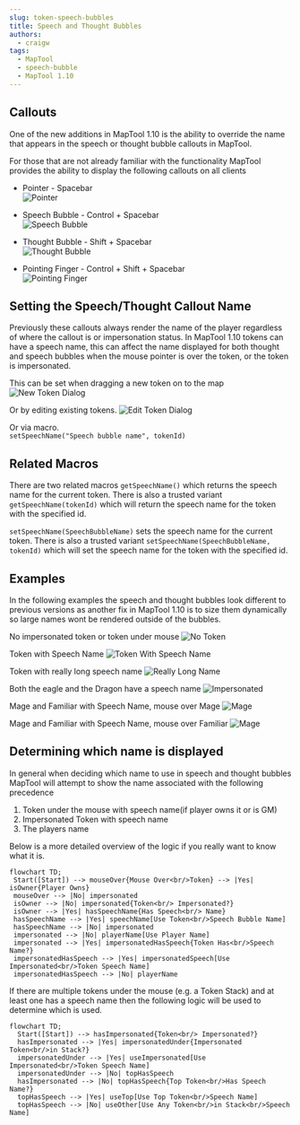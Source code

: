 ```yaml
---
slug: token-speech-bubbles
title: Speech and Thought Bubbles
authors:
  - craigw
tags:
  - MapTool
  - speech-bubble
  - MapTool 1.10
---
```



## Callouts

One of the new additions in MapTool 1.10 is the ability to override the name that appears in the speech or thought bubble callouts in MapTool.

For those that are not already familiar with the functionality MapTool provides the ability to display the following callouts on all clients
* Pointer - Spacebar<br/> ![Pointer](./pointer.png)

* Speech Bubble - Control + Spacebar<br/> ![Speech Bubble](./speech.png)

* Thought Bubble - Shift + Spacebar<br/> ![Thought Bubble](./thought.png)

* Pointing Finger - Control + Shift +  Spacebar<br/> ![Pointing Finger](./finger-point.png)



## Setting the Speech/Thought Callout Name

Previously these callouts always render the name of the player regardless of where the callout is or impersonation status. In MapTool 1.10 tokens can have a speech name, this can affect the name displayed for both thought and speech bubbles when the mouse pointer is over the token, or the token is impersonated.

This can be set when dragging a new token on to the map<br/> ![New Token Dialog](./new-token-dialog.png)

Or by editing existing tokens. ![Edit Token Dialog](./edit-token-dialog.png)

Or via macro.<br/> `setSpeechName("Speech bubble name", tokenId)`

## Related Macros
There are two related macros `getSpeechName()` which returns the speech name for the current token. There is also a trusted variant `getSpeechName(tokenId)` which will return the speech name for the token with the specified id.

`setSpeechName(SpeechBubbleName)` sets the speech name for the current token. There is also a trusted variant `setSpeechName(SpeechBubbleName, tokenId)` which will set the speech name for the token with the specified id.


## Examples
In the following examples the speech and thought bubbles look different to previous versions as another fix in MapTool 1.10 is to size them dynamically so large names wont be rendered outside of the bubbles.

No impersonated token or token under mouse ![No Token](./anon.png)

Token with Speech Name ![Token With Speech Name](./red-dragon.png)

Token with really long speech name ![Really Long Name](./captain-spalding.png)

Both the eagle and the Dragon have a speech name ![Impersonated](./eagle.png)

Mage and Familiar with Speech Name, mouse over Mage ![Mage](./mage-thought.png)

Mage and Familiar with Speech Name, mouse over Familiar ![Mage](./mage-familiar-thought.png)



## Determining which name is displayed
 In general when deciding which name to use in speech and thought bubbles MapTool will attempt to show the name associated with the following precedence

 1. Token under the mouse with speech name(if player owns it or is GM)
 2. Impersonated Token with speech name
 3. The players name


Below is a more detailed overview of the logic if you really want to know what it is.

```mermaid
flowchart TD;
 Start([Start]) --> mouseOver{Mouse Over<br/>Token} --> |Yes| isOwner{Player Owns}
 mouseOver --> |No| impersonated
 isOwner --> |No| impersonated{Token<br/> Impersonated?}
 isOwner --> |Yes| hasSpeechName{Has Speech<br/> Name}
 hasSpeechName --> |Yes| speechName[Use Token<br/>Speech Bubble Name]
 hasSpeechName --> |No| impersonated
 impersonated --> |No| playerName[Use Player Name]
 impersonated --> |Yes| impersonatedHasSpeech{Token Has<br/>Speech Name?}
 impersonatedHasSpeech --> |Yes| impersonatedSpeech[Use Impersonated<br/>Token Speech Name]
 impersonatedHasSpeech --> |No| playerName
```

If there are multiple tokens under the mouse (e.g. a Token Stack) and at least one has a speech name then the following logic will be used to determine which is used.

```mermaid
flowchart TD;
  Start([Start]) --> hasImpersonated{Token<br/> Impersonated?}
  hasImpersonated --> |Yes| impersonatedUnder{Impersonated Token<br/>in Stack?}
  impersonatedUnder --> |Yes| useImpersonated[Use Impersonated<br/>Token Speech Name]
  impersonatedUnder --> |No| topHasSpeech
  hasImpersonated --> |No| topHasSpeech{Top Token<br/>Has Speech Name?}
  topHasSpeech --> |Yes| useTop[Use Top Token<br/>Speech Name]
  topHasSpeech --> |No| useOther[Use Any Token<br/>in Stack<br/>Speech Name]
```